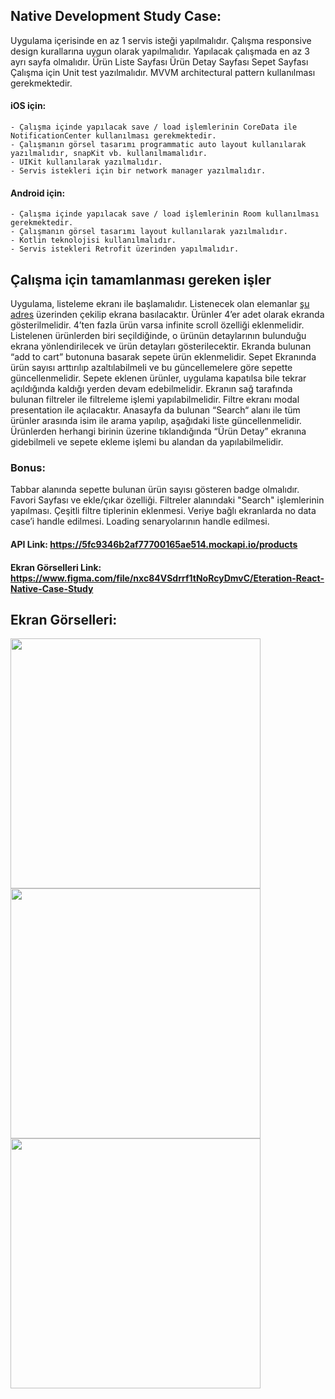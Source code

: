 ## Native Development Study Case:

Uygulama içerisinde en az 1 servis isteği yapılmalıdır.
Çalışma responsive design kurallarına uygun olarak yapılmalıdır.
Yapılacak çalışmada en az 3 ayrı sayfa olmalıdır.
Ürün Liste Sayfası
Ürün Detay Sayfası
Sepet Sayfası
Çalışma için Unit test yazılmalıdır.
MVVM architectural pattern kullanılması gerekmektedir.

#### iOS için:

    - Çalışma içinde yapılacak save / load işlemlerinin CoreData ile NotificationCenter kullanılması gerekmektedir.
    - Çalışmanın görsel tasarımı programmatic auto layout kullanılarak yazılmalıdır, snapKit vb. kullanılmamalıdır.
    - UIKit kullanılarak yazılmalıdır.
    - Servis istekleri için bir network manager yazılmalıdır.

#### Android için:

    - Çalışma içinde yapılacak save / load işlemlerinin Room kullanılması gerekmektedir.
    - Çalışmanın görsel tasarımı layout kullanılarak yazılmalıdır.
    - Kotlin teknolojisi kullanılmalıdır.
    - Servis istekleri Retrofit üzerinden yapılmalıdır.


## Çalışma için tamamlanması gereken işler

Uygulama, listeleme ekranı ile başlamalıdır.
Listenecek olan elemanlar [şu adres](https://5fc9346b2af77700165ae514.mockapi.io/products) üzerinden çekilip ekrana basılacaktır.
Ürünler 4’er adet olarak ekranda gösterilmelidir. 4’ten fazla ürün varsa infinite scroll özelliği eklenmelidir.
Listelenen ürünlerden biri seçildiğinde, o ürünün detaylarının bulunduğu ekrana yönlendirilecek ve ürün detayları gösterilecektir.
Ekranda bulunan “add to cart” butonuna basarak sepete ürün eklenmelidir.
Sepet Ekranında ürün sayısı arttırılıp azaltılabilmeli ve bu güncellemelere göre sepette güncellenmelidir.
Sepete eklenen ürünler, uygulama kapatılsa bile tekrar açıldığında kaldığı yerden devam edebilmelidir.
Ekranın sağ tarafında bulunan filtreler ile filtreleme işlemi yapılabilmelidir. Filtre ekranı modal presentation ile açılacaktır.
Anasayfa da bulunan “Search“ alanı ile tüm ürünler arasında isim ile arama yapılıp, aşağıdaki liste güncellenmelidir.
Ürünlerden herhangi birinin üzerine tıklandığında “Ürün Detay” ekranına gidebilmeli ve sepete ekleme işlemi bu alandan da yapılabilmelidir.

### Bonus:
Tabbar alanında sepette bulunan ürün sayısı gösteren badge olmalıdır.
Favori Sayfası ve ekle/çıkar özelliği.
Filtreler alanındaki "Search" işlemlerinin yapılması.
Çeşitli filtre tiplerinin eklenmesi.
Veriye bağlı ekranlarda no data case’i handle edilmesi.
Loading senaryolarının handle edilmesi.

#### API Link: https://5fc9346b2af77700165ae514.mockapi.io/products
#### Ekran Görselleri Link: https://www.figma.com/file/nxc84VSdrrf1tNoRcyDmvC/Eteration-React-Native-Case-Study

## Ekran Görselleri:

<img src="https://gitlab.eteration.com/academy/assignments/react-native-case-study/-/raw/main/docs/home.png" width="400"/>
<img src="https://gitlab.eteration.com/academy/assignments/react-native-case-study/-/raw/main/docs/detail.png" width="400"/>
<img src="https://gitlab.eteration.com/academy/assignments/react-native-case-study/-/raw/main/docs/cart.png" width="400"/>

